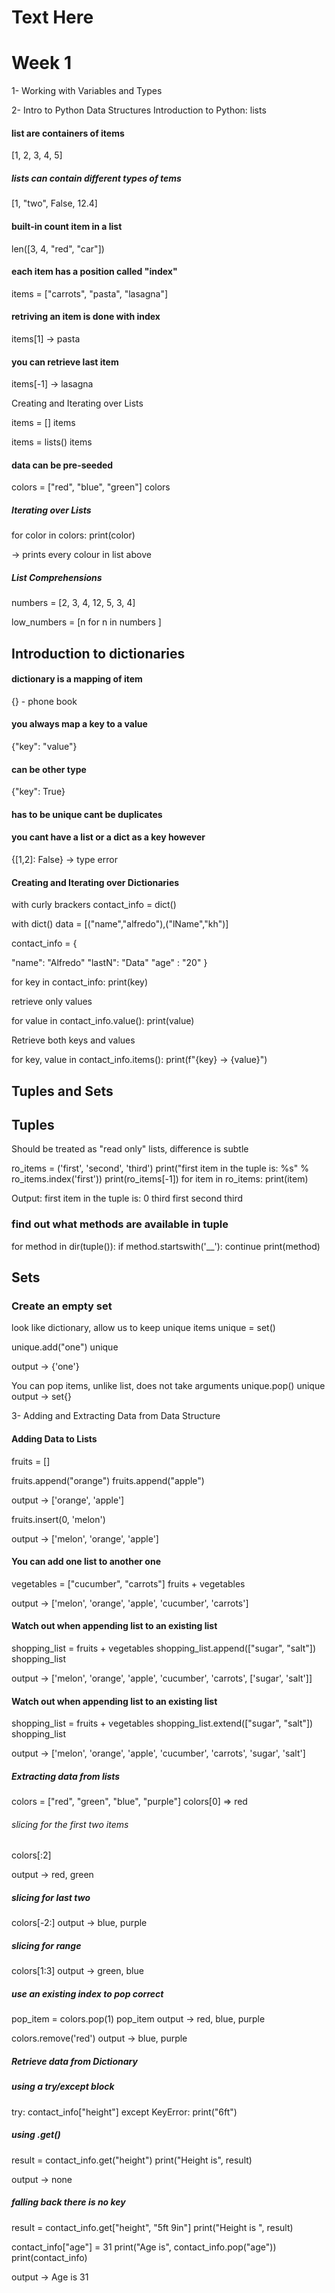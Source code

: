 # Text Here

# Week 1

1- Working with Variables and Types

2- Intro to Python Data Structures
Introduction to Python: lists

#### list are containers of items
[1, 2, 3, 4, 5]

##### lists can contain different types of tems
[1, "two", False, 12.4]

#### built-in count item in a list
len([3, 4, "red", "car"])


#### each item has a position called "index"
items = ["carrots", "pasta", "lasagna"]
#### retriving an item is done with index
items[1] -> pasta

#### you can retrieve last item
items[-1] -> lasagna


Creating and Iterating over Lists

items = []
items

items = lists()
items

#### data can be pre-seeded
colors = ["red", "blue", "green"]
colors

##### Iterating over Lists

for color in colors:
    print(color)

-> prints every colour in list above



##### List Comprehensions 

numbers = [2, 3, 4, 12, 5, 3, 4]

low_numbers = [n for n in numbers ]




## Introduction to dictionaries 

#### dictionary is a mapping of item
{} - phone book

#### you always map a key to a value 
{"key": "value"}

#### can be other type 
{"key": True}

#### has to be unique cant be duplicates

#### you cant have a list or a dict as a key however
{[1,2]: False} -> type error

#### Creating and Iterating over Dictionaries

with curly brackers
contact_info = dict()

with dict()
data = [("name","alfredo"),("lName","kh")]



contact_info = {

"name": "Alfredo"
"lastN": "Data"
"age" : "20"
}

for key in contact_info:
    print(key)


retrieve only values

for value in contact_info.value():
    print(value)

Retrieve both keys and values

for key, value in contact_info.items():
    print(f"{key} -> {value}")


## Tuples and Sets 

## Tuples
Should be treated as "read only" lists, difference is subtle

ro_items = ('first', 'second', 'third')
print("first item in the tuple is: %s" % ro_items.index('first'))
print(ro_items[-1])
for item in ro_items:
    print(item)

Output: 
first item in the tuple is: 0
third
first
second
third

### find out what methods are available in tuple
for method in dir(tuple()):
    if method.startswith('__'):
        continue
    print(method)


## Sets
### Create an empty set
look like dictionary, allow us to keep unique items
unique = set()

unique.add("one")
unique

output -> {'one'}

You can pop items, unlike list, does not take arguments
unique.pop()
unique
output -> set{}

3- Adding and Extracting Data from Data Structure 

#### Adding Data to Lists 
fruits = []

fruits.append("orange")
fruits.append("apple")

output -> ['orange', 'apple']

fruits.insert(0, 'melon')

output -> ['melon', 'orange', 'apple']


#### You can add one list to another one
vegetables = ["cucumber", "carrots"]
fruits + vegetables

output -> ['melon', 'orange', 'apple', 'cucumber', 'carrots']

#### Watch out when appending list to an existing list
shopping_list = fruits + vegetables
shopping_list.append(["sugar", "salt"])
shopping_list

output -> ['melon', 'orange', 'apple', 'cucumber', 'carrots', ['sugar', 'salt']]

#### Watch out when appending list to an existing list
shopping_list = fruits + vegetables
shopping_list.extend(["sugar", "salt"])
shopping_list

output -> ['melon', 'orange', 'apple', 'cucumber', 'carrots', 'sugar', 'salt']


##### Extracting data from lists
colors = ["red", "green", "blue", "purple"]
colors[0] => red

###### slicing for the first two items
colors[:2]

output -> red, green

##### slicing for last two
colors[-2:]
output -> blue, purple

##### slicing for range
colors[1:3]
output -> green, blue

##### use an existing index to pop correct
pop_item = colors.pop(1)
pop_item
output -> red, blue, purple

colors.remove('red')
output -> blue, purple


##### Retrieve data from Dictionary
##### using a try/except block
try:
    contact_info["height"]
except KeyError:
    print("6ft")

##### using .get()

result = contact_info.get("height")
print("Height is", result)

output -> none

##### falling back there is no key
result = contact_info.get["height", "5ft 9in"]
print("Height is ", result)

contact_info["age"] = 31
print("Age is", contact_info.pop("age"))
print(contact_info)

output -> Age is 31

